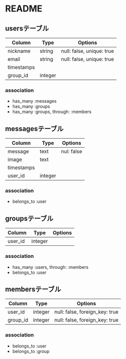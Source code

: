 # README
## usersテーブル

|Column|Type|Options|
|------|----|-------|
|nickname|string|null: false, unique: true|
|email|string|null: false, unique: true|
|timestamps|
|group_id|integer|

### association
- has_many :messages
- has_many :groups
- has_many :groups, through: :members


## messagesテーブル
|Column|Type|Options|
|------|----|-------|
|message|text|nul: false|
|image|text|
|timestamps|
|user_id|integer|

### association
- belongs_to :user


## groupsテーブル
|Column|Type|Options|
|------|----|-------|
|user_id|integer|

### association
- has_many :users, through: :members
- belongs_to :user


## membersテーブル
|Column|Type|Options|
|------|----|-------|
|user_id|integer|null: false, foreign_key: true|
|group_id|integer|null: false, foreign_key: true|

### association
- belongs_to :user
- belongs_to :group
